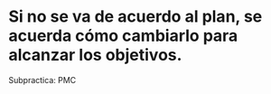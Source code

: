 # Si no se va de acuerdo al plan, se acuerda cómo cambiarlo para alcanzar los objetivos.

Subpractica: PMC